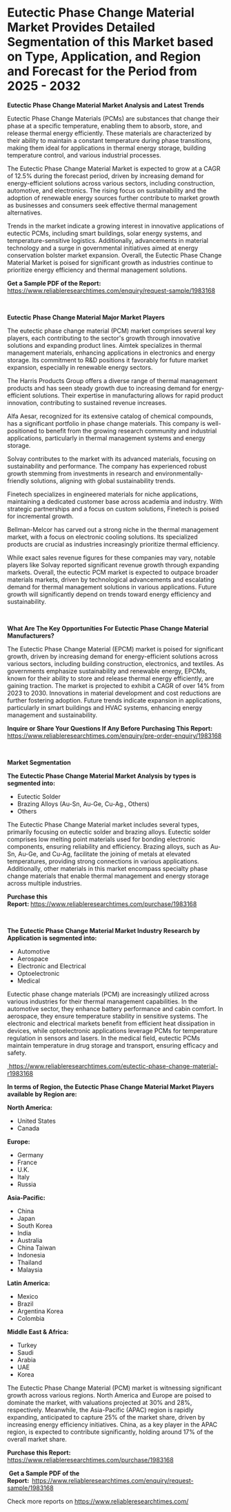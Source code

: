 <p><h1>Eutectic Phase Change Material Market Provides Detailed Segmentation of this Market based on Type, Application, and Region and Forecast for the Period from 2025 - 2032</h1></p><p><strong>Eutectic Phase Change Material Market Analysis and Latest Trends</strong></p>
<p><p>Eutectic Phase Change Materials (PCMs) are substances that change their phase at a specific temperature, enabling them to absorb, store, and release thermal energy efficiently. These materials are characterized by their ability to maintain a constant temperature during phase transitions, making them ideal for applications in thermal energy storage, building temperature control, and various industrial processes. </p><p>The Eutectic Phase Change Material Market is expected to grow at a CAGR of 12.5% during the forecast period, driven by increasing demand for energy-efficient solutions across various sectors, including construction, automotive, and electronics. The rising focus on sustainability and the adoption of renewable energy sources further contribute to market growth as businesses and consumers seek effective thermal management alternatives. </p><p>Trends in the market indicate a growing interest in innovative applications of eutectic PCMs, including smart buildings, solar energy systems, and temperature-sensitive logistics. Additionally, advancements in material technology and a surge in governmental initiatives aimed at energy conservation bolster market expansion. Overall, the Eutectic Phase Change Material Market is poised for significant growth as industries continue to prioritize energy efficiency and thermal management solutions.</p></p>
<p><strong>Get a Sample PDF of the Report:&nbsp;</strong> <a href="https://www.reliableresearchtimes.com/enquiry/request-sample/1983168?utm_campaign=3581&utm_medium=2&utm_source=Github&utm_content=ia&utm_term=01042025&utm_id=eutectic-phase-change-material">https://www.reliableresearchtimes.com/enquiry/request-sample/1983168</a></p>
<p>&nbsp;</p>
<p><strong>Eutectic Phase Change Material Major Market Players</strong></p>
<p><p>The eutectic phase change material (PCM) market comprises several key players, each contributing to the sector's growth through innovative solutions and expanding product lines. Aimtek specializes in thermal management materials, enhancing applications in electronics and energy storage. Its commitment to R&D positions it favorably for future market expansion, especially in renewable energy sectors.</p><p>The Harris Products Group offers a diverse range of thermal management products and has seen steady growth due to increasing demand for energy-efficient solutions. Their expertise in manufacturing allows for rapid product innovation, contributing to sustained revenue increases.</p><p>Alfa Aesar, recognized for its extensive catalog of chemical compounds, has a significant portfolio in phase change materials. This company is well-positioned to benefit from the growing research community and industrial applications, particularly in thermal management systems and energy storage.</p><p>Solvay contributes to the market with its advanced materials, focusing on sustainability and performance. The company has experienced robust growth stemming from investments in research and environmentally-friendly solutions, aligning with global sustainability trends.</p><p>Finetech specializes in engineered materials for niche applications, maintaining a dedicated customer base across academia and industry. With strategic partnerships and a focus on custom solutions, Finetech is poised for incremental growth.</p><p>Bellman-Melcor has carved out a strong niche in the thermal management market, with a focus on electronic cooling solutions. Its specialized products are crucial as industries increasingly prioritize thermal efficiency.</p><p>While exact sales revenue figures for these companies may vary, notable players like Solvay reported significant revenue growth through expanding markets. Overall, the eutectic PCM market is expected to outpace broader materials markets, driven by technological advancements and escalating demand for thermal management solutions in various applications. Future growth will significantly depend on trends toward energy efficiency and sustainability.</p></p>
<p>&nbsp;</p>
<p><strong>What Are The Key Opportunities For Eutectic Phase Change Material Manufacturers?</strong></p>
<p><p>The Eutectic Phase Change Material (EPCM) market is poised for significant growth, driven by increasing demand for energy-efficient solutions across various sectors, including building construction, electronics, and textiles. As governments emphasize sustainability and renewable energy, EPCMs, known for their ability to store and release thermal energy efficiently, are gaining traction. The market is projected to exhibit a CAGR of over 14% from 2023 to 2030. Innovations in material development and cost reductions are further fostering adoption. Future trends indicate expansion in applications, particularly in smart buildings and HVAC systems, enhancing energy management and sustainability.</p></p>
<p><strong>Inquire or Share Your Questions If Any Before Purchasing This Report:</strong> <a href="https://www.reliableresearchtimes.com/enquiry/pre-order-enquiry/1983168?utm_campaign=3581&utm_medium=2&utm_source=Github&utm_content=ia&utm_term=01042025&utm_id=eutectic-phase-change-material">https://www.reliableresearchtimes.com/enquiry/pre-order-enquiry/1983168</a></p>
<p>&nbsp;</p>
<p><strong>Market Segmentation</strong></p>
<p><strong>The Eutectic Phase Change Material Market Analysis by types is segmented into:</strong></p>
<p><ul><li>Eutectic Solder</li><li>Brazing Alloys (Au-Sn, Au-Ge, Cu-Ag., Others)</li><li>Others</li></ul></p>
<p><p>The Eutectic Phase Change Material market includes several types, primarily focusing on eutectic solder and brazing alloys. Eutectic solder comprises low melting point materials used for bonding electronic components, ensuring reliability and efficiency. Brazing alloys, such as Au-Sn, Au-Ge, and Cu-Ag, facilitate the joining of metals at elevated temperatures, providing strong connections in various applications. Additionally, other materials in this market encompass specialty phase change materials that enable thermal management and energy storage across multiple industries.</p></p>
<p><strong>Purchase this Report:&nbsp;</strong><a href="https://www.reliableresearchtimes.com/purchase/1983168?utm_campaign=3581&utm_medium=2&utm_source=Github&utm_content=ia&utm_term=01042025&utm_id=eutectic-phase-change-material">https://www.reliableresearchtimes.com/purchase/1983168</a></p>
<p>&nbsp;</p>
<p><strong>The Eutectic Phase Change Material Market Industry Research by Application is segmented into:</strong></p>
<p><ul><li>Automotive</li><li>Aerospace</li><li>Electronic and Electrical</li><li>Optoelectronic</li><li>Medical</li></ul></p>
<p><p>Eutectic phase change materials (PCM) are increasingly utilized across various industries for their thermal management capabilities. In the automotive sector, they enhance battery performance and cabin comfort. In aerospace, they ensure temperature stability in sensitive systems. The electronic and electrical markets benefit from efficient heat dissipation in devices, while optoelectronic applications leverage PCMs for temperature regulation in sensors and lasers. In the medical field, eutectic PCMs maintain temperature in drug storage and transport, ensuring efficacy and safety.</p></p>
<p><a href="https://www.reliableresearchtimes.com/eutectic-phase-change-material-r1983168?utm_campaign=3581&utm_medium=2&utm_source=Github&utm_content=ia&utm_term=01042025&utm_id=eutectic-phase-change-material">&nbsp;https://www.reliableresearchtimes.com/eutectic-phase-change-material-r1983168</a></p>
<p><strong>In terms of Region, the Eutectic Phase Change Material Market Players available by Region are:</strong></p>
<p>
    <p> <strong> North America: </strong>
        <ul>
            <li>United States</li>
            <li>Canada</li>
        </ul>
        </p> 
    <p> <strong> Europe: </strong>
        <ul>
            <li>Germany</li>
            <li>France</li>
            <li>U.K.</li>
            <li>Italy</li>
            <li>Russia</li>
        </ul>
        </p> 
    <p> <strong> Asia-Pacific: </strong>
        <ul>
            <li>China</li>
            <li>Japan</li>
            <li>South Korea</li>
            <li>India</li>
            <li>Australia</li>
            <li>China Taiwan</li>
            <li>Indonesia</li>
            <li>Thailand</li>
            <li>Malaysia</li>
        </ul>
        </p> 
    <p> <strong> Latin America: </strong>
        <ul>
            <li>Mexico</li>
            <li>Brazil</li>
            <li>Argentina Korea</li>
            <li>Colombia</li>
        </ul>
        </p> 
    <p> <strong> Middle East & Africa: </strong>
        <ul>
            <li>Turkey</li>
            <li>Saudi</li>
            <li>Arabia</li>
            <li>UAE</li>
            <li>Korea</li>
        </ul>
    </p>
    </p>
<p><p>The Eutectic Phase Change Material (PCM) market is witnessing significant growth across various regions. North America and Europe are poised to dominate the market, with valuations projected at 30% and 28%, respectively. Meanwhile, the Asia-Pacific (APAC) region is rapidly expanding, anticipated to capture 25% of the market share, driven by increasing energy efficiency initiatives. China, as a key player in the APAC region, is expected to contribute significantly, holding around 17% of the overall market share.</p></p>
<p><strong>Purchase this Report: </strong><a href="https://www.reliableresearchtimes.com/purchase/1983168?utm_campaign=3581&utm_medium=2&utm_source=Github&utm_content=ia&utm_term=01042025&utm_id=eutectic-phase-change-material">https://www.reliableresearchtimes.com/purchase/1983168</a></p>
<p>&nbsp;<strong>Get a Sample PDF of the Report:&nbsp;&nbsp;</strong><a href="https://www.reliableresearchtimes.com/enquiry/request-sample/1983168?utm_campaign=3581&utm_medium=2&utm_source=Github&utm_content=ia&utm_term=01042025&utm_id=eutectic-phase-change-material">https://www.reliableresearchtimes.com/enquiry/request-sample/1983168</a></p>
<p><strong></strong></p>
<p>Check more reports on <a href="https://www.reliableresearchtimes.com/?utm_campaign=3581&utm_medium=2&utm_source=Github&utm_content=ia&utm_term=01042025&utm_id=eutectic-phase-change-material">https://www.reliableresearchtimes.com/</a></p>